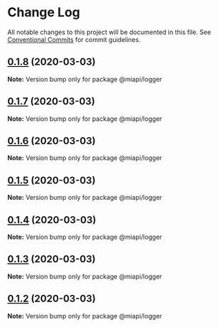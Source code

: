 # Change Log

All notable changes to this project will be documented in this file.
See [Conventional Commits](https://conventionalcommits.org) for commit guidelines.

## [0.1.8](https://github.com/kamontat/miapi/compare/@miapi/logger@0.1.7...@miapi/logger@0.1.8) (2020-03-03)

**Note:** Version bump only for package @miapi/logger





## [0.1.7](https://github.com/kamontat/miapi/packages/logger/compare/@miapi/logger@0.1.6...@miapi/logger@0.1.7) (2020-03-03)

**Note:** Version bump only for package @miapi/logger





## [0.1.6](https://github.com/kamontat/miapi/compare/@miapi/logger@0.1.5...@miapi/logger@0.1.6) (2020-03-03)

**Note:** Version bump only for package @miapi/logger





## [0.1.5](https://github.com/kamontat/miapi/compare/@miapi/logger@0.1.4...@miapi/logger@0.1.5) (2020-03-03)

**Note:** Version bump only for package @miapi/logger





## [0.1.4](https://github.com/kamontat/miapi/compare/@miapi/logger@0.1.3...@miapi/logger@0.1.4) (2020-03-03)

**Note:** Version bump only for package @miapi/logger





## [0.1.3](https://github.com/kamontat/miapi/compare/@miapi/logger@0.1.2...@miapi/logger@0.1.3) (2020-03-03)

**Note:** Version bump only for package @miapi/logger





## [0.1.2](https://github.com/kamontat/miapi/compare/@miapi/logger@0.1.1...@miapi/logger@0.1.2) (2020-03-03)

**Note:** Version bump only for package @miapi/logger
